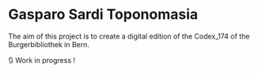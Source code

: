 # Gasparo Sardi Toponomasia

The aim of this project is to create a digital edition of the Codex_174 of the Burgerbibliothek in Bern.

:arrows_clockwise: Work in progress !